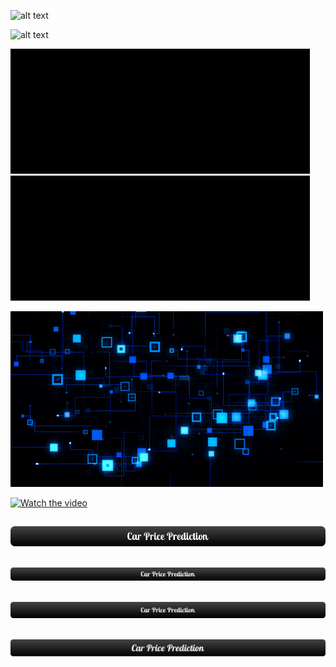 ![alt text](https://github.com/forevercodingbot/forevercodingbot/blob/main/images/blue2.gif?raw=true)

![alt text](https://github.com/forevercodingbot/forevercodingbot/blob/main/images/arrival_at_saturn-wallpaper-7680x4320.jpg?raw=true)

![alt text](https://github.com/forevercodingbot/forevercodingbot/blob/main/images/giphy.gif?raw=true) 
![alt text](https://github.com/forevercodingbot/forevercodingbot/blob/main/images/giphy.gif?raw=true)

![alt text](https://github.com/forevercodingbot/forevercodingbot/blob/main/images/blue.gif?raw=true)

[![Watch the video](https://img.youtube.com/vi/T-D1KVIuvjA/maxresdefault.jpg)](https://youtu.be/T-D1KVIuvjA)

<a href="https://github.com/athulyesudas/Basic-Website/blob/main/index.html"><h2>![alt text](https://github.com/forevercodingbot/forevercodingbot/blob/main/images/button_car-price-prediction%20(1).png?raw=true)</h2></a>
 
 
<a href="https://github.com/athulyesudas/Basic-Website/blob/main/index.html"><h2>![alt text](https://github.com/forevercodingbot/forevercodingbot/blob/main/images/car_price_prediction.png?raw=true)</h2></a>
 
<a href="https://github.com/athulyesudas/Basic-Website/blob/main/index.html"><h2>![alt text](https://github.com/forevercodingbot/forevercodingbot/blob/main/images/button_car-price-prediction%20(3).png?raw=true)</h2></a>
  
<a href="https://github.com/athulyesudas/Basic-Website/blob/main/index.html"><h2>![alt text](https://github.com/forevercodingbot/forevercodingbot/blob/main/images/button_car-price-prediction%20(4).png?raw=true)</h2></a>
 
 



